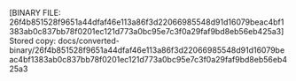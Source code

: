 [BINARY FILE: 26f4b851528f9651a44dfaf46e113a86f3d22066985548d91d16079beac4bf1383ab0c837bb78f0201ec121d773a0bc95e7c3f0a29faf9bd8eb56eb425a3]
Stored copy: docs/converted-binary/26f4b851528f9651a44dfaf46e113a86f3d22066985548d91d16079beac4bf1383ab0c837bb78f0201ec121d773a0bc95e7c3f0a29faf9bd8eb56eb425a3
